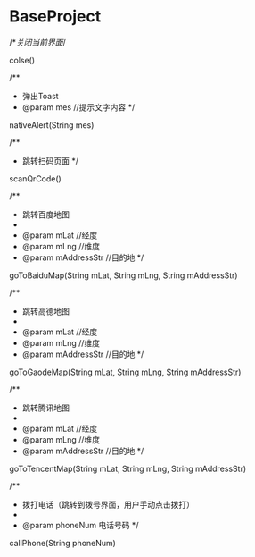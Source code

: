 # BaseProject


/**关闭当前界面*/

colse()

/**
* 弹出Toast
* @param mes //提示文字内容
*/

nativeAlert(String mes)

/**
* 跳转扫码页面
*/

scanQrCode()

/**
* 跳转百度地图
*
* @param mLat        //经度
* @param mLng        //维度
* @param mAddressStr //目的地
*/

goToBaiduMap(String mLat, String mLng, String mAddressStr)

/**
* 跳转高德地图
*
* @param mLat        //经度
* @param mLng        //维度
* @param mAddressStr //目的地
*/

goToGaodeMap(String mLat, String mLng, String mAddressStr)

/**
* 跳转腾讯地图
*
* @param mLat        //经度
* @param mLng        //维度
* @param mAddressStr //目的地
*/

goToTencentMap(String mLat, String mLng, String mAddressStr)

/**
* 拨打电话（跳转到拨号界面，用户手动点击拨打）
*
* @param phoneNum 电话号码
*/

callPhone(String phoneNum)
